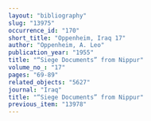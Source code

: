 ```yaml
---
layout: "bibliography"
slug: "13975"
occurrence_id: "170"
short_title: "Oppenheim, Iraq 17"
author: "Oppenheim, A. Leo"
publication_year: "1955"
title: "“Siege Documents” from Nippur"
volume_no_: "17"
pages: "69-89"
related_objects: "5627"
journal: "Iraq"
title: "“Siege Documents” from Nippur"
previous_item: "13978"
---
```

